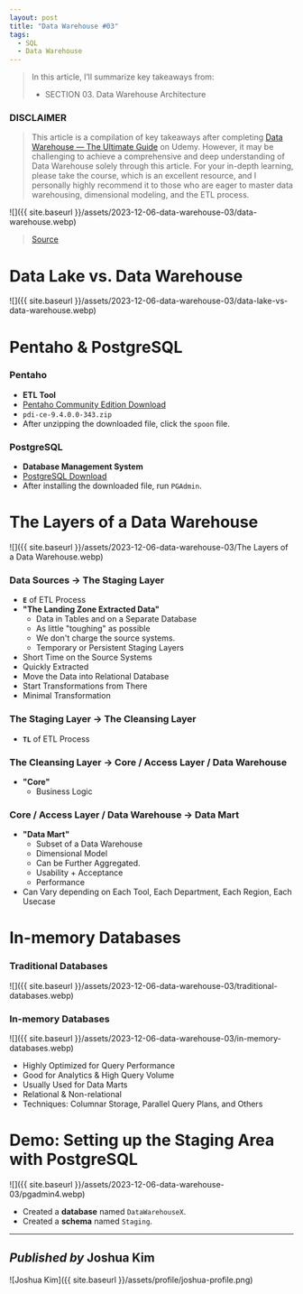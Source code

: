 ```yaml
---
layout: post
title: "Data Warehouse #03"
tags:
  - SQL
  - Data Warehouse
---
```


> In this article, I’ll summarize key takeaways from:
> -   SECTION 03. Data Warehouse Architecture

### DISCLAIMER

> This article is a compilation of key takeaways after completing  [Data Warehouse — The Ultimate Guide](https://www.udemy.com/course/data-warehouse-the-ultimate-guide/)  on Udemy. However, it may be challenging to achieve a comprehensive and deep understanding of Data Warehouse solely through this article. For your in-depth learning, please take the course, which is an excellent resource, and I personally highly recommend it to those who are eager to master data warehousing, dimensional modeling, and the ETL process.

![]({{ site.baseurl }}/assets/2023-12-06-data-warehouse-03/data-warehouse.webp)
> [Source](https://www.udemy.com/course/data-warehouse-the-ultimate-guide/)

# Data Lake vs. Data Warehouse

![]({{ site.baseurl }}/assets/2023-12-06-data-warehouse-03/data-lake-vs-data-warehouse.webp)

# Pentaho & PostgreSQL

### Pentaho

-   **ETL Tool**
-   [Pentaho Community Edition Download](https://www.hitachivantara.com/en-us/products/pentaho-plus-platform/data-integration-analytics/pentaho-community-edition.html)
-   `pdi-ce-9.4.0.0-343.zip`
-   After unzipping the downloaded file, click the  `spoon`  file.

### PostgreSQL

-   **Database Management System**
-   [PostgreSQL Download](https://www.postgresql.org/download/)
-   After installing the downloaded file, run  `PGAdmin`.

# The Layers of a Data Warehouse

![]({{ site.baseurl }}/assets/2023-12-06-data-warehouse-03/The Layers of a Data Warehouse.webp)

### Data Sources → The Staging Layer
* **`E`** of ETL Process
* **"The Landing Zone Extracted Data"**
	* Data in Tables and on a Separate Database
	* As little "toughing" as possible
	* We don't charge the source systems.
	* Temporary or Persistent Staging Layers
* Short Time on the Source Systems
* Quickly Extracted
* Move the Data into Relational Database
* Start Transformations from There
* Minimal Transformation

### The Staging Layer → The Cleansing Layer
* **`TL`** of ETL Process

### The Cleansing Layer → Core / Access Layer / Data Warehouse
* **"Core"**
	* Business Logic

### Core / Access Layer / Data Warehouse → Data Mart
* **"Data Mart"**
	* Subset of a Data Warehouse
	* Dimensional Model
	* Can be Further Aggregated.
	* Usability + Acceptance
	* Performance
* Can Vary depending on Each Tool, Each Department, Each Region, Each Usecase

# In-memory Databases

### Traditional Databases

![]({{ site.baseurl }}/assets/2023-12-06-data-warehouse-03/traditional-databases.webp)

### In-memory Databases

![]({{ site.baseurl }}/assets/2023-12-06-data-warehouse-03/in-memory-databases.webp)

-   Highly Optimized for Query Performance
-   Good for Analytics & High Query Volume
-   Usually Used for Data Marts
-   Relational & Non-relational
-   Techniques: Columnar Storage, Parallel Query Plans, and Others

# Demo: Setting up the Staging Area with PostgreSQL

![]({{ site.baseurl }}/assets/2023-12-06-data-warehouse-03/pgadmin4.webp)
-   Created a  **database**  named  `DataWarehouseX`.
-   Created a  **schema**  named  `Staging`.

---

## *Published by* Joshua Kim
![Joshua Kim]({{ site.baseurl }}/assets/profile/joshua-profile.png)